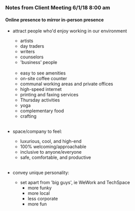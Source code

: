 ### Notes from Client Meeting 6/1/18 8:00 am

#### Online presence to mirror in-person presence

* attract people who'd enjoy working in our environment
  * artists
  * day traders
  * writers
  * counselors
  * 'business' people
  <br>

  * easy to see amenities
  * on-site coffee counter
  * communal working areas and private offices
  * high-speed internet
  * printing and faxing services
  * Thursday activities
  * yoga
  * complementary food
  * crafting
  <br>

* space/company to feel:
  * luxurious, cool, and high-end
  * 100% welcoming/approachable
  * inclusive to anyone/everyone
  * safe, comfortable, and productive
  <br>

* convey unique personality:
  * set apart from 'big guys', ie WeWork and TechSpace
    * more funky
    * more local
    * less corporate
    * more fun
